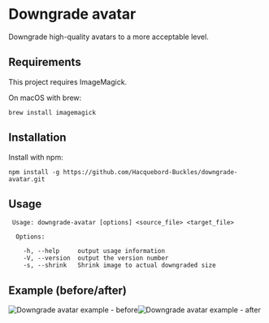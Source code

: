 # Downgrade avatar
Downgrade high-quality avatars to a more acceptable level.

## Requirements
This project requires ImageMagick.

On macOS with brew:

```
brew install imagemagick
```

## Installation
Install with npm:

```
npm install -g https://github.com/Hacquebord-Buckles/downgrade-avatar.git
```

## Usage
```
 Usage: downgrade-avatar [options] <source_file> <target_file>

  Options:

    -h, --help     output usage information
    -V, --version  output the version number
    -s, --shrink   Shrink image to actual downgraded size
```

## Example (before/after)
![Downgrade avatar example - before](https://hacquebord-buckles.github.io/downgrade-avatar/example/0%20-%20before.jpg)![Downgrade avatar example - after](https://hacquebord-buckles.github.io/downgrade-avatar/example/1%20-%20after.jpg)